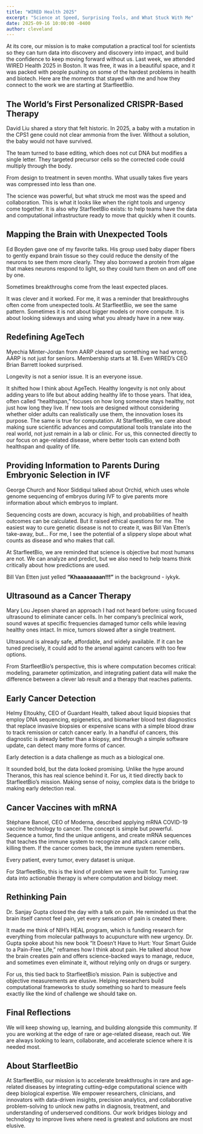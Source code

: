 ```yaml
---
title: "WIRED Health 2025"
excerpt: "Science at Speed, Surprising Tools, and What Stuck With Me"
date: 2025-09-16 10:00:00 -0400
author: cleveland
---
```


At its core, our mission is to make computation a practical tool for scientists so they can turn data into discovery and discovery into impact, and build the confidence to keep moving forward without us.
Last week, we attended WIRED Health 2025 in Boston. It was free, it was in a beautiful space, and it was packed with people pushing on some of the hardest problems in health and biotech. Here are the moments that stayed with me and how they connect to the work we are starting at StarfleetBio.

## The World’s First Personalized CRISPR-Based Therapy

David Liu shared a story that felt historic. In 2025, a baby with a mutation in the CPS1 gene could not clear ammonia from the liver. Without a solution, the baby would not have survived.

The team turned to base editing, which does not cut DNA but modifies a single letter. They targeted precursor cells so the corrected code could multiply through the body.

From design to treatment in seven months. What usually takes five years was compressed into less than one.

The science was powerful, but what struck me most was the speed and collaboration. This is what it looks like when the right tools and urgency come together. It is also why StarfleetBio exists: to help teams have the data and computational infrastructure ready to move that quickly when it counts.

## Mapping the Brain with Unexpected Tools

Ed Boyden gave one of my favorite talks. His group used baby diaper fibers to gently expand brain tissue so they could reduce the density of the neurons to see them more clearly. They also borrowed a protein from algae that makes neurons respond to light, so they could turn them on and off one by one.

Sometimes breakthroughs come from the least expected places.

It was clever and it worked. For me, it was a reminder that breakthroughs often come from unexpected tools. At StarfleetBio, we see the same pattern. Sometimes it is not about bigger models or more compute. It is about looking sideways and using what you already have in a new way.

## Redefining AgeTech

Myechia Minter-Jordan from AARP cleared up something we had wrong. AARP is not just for seniors. Membership starts at 18. Even WIRED’s CEO Brian Barrett looked surprised.

Longevity is not a senior issue. It is an everyone issue.

It shifted how I think about AgeTech. Healthy longevity is not only about adding years to life but about adding healthy life to those years. That idea, often called “healthspan,” focuses on how long someone stays healthy, not just how long they live. If new tools are designed without considering whether older adults can realistically use them, the innovation loses its purpose. The same is true for computation. At StarfleetBio, we care about making sure scientific advances and computational tools translate into the real world, not just remain in a lab or clinic. For us, this connected directly to our focus on age-related disease, where better tools can extend both healthspan and quality of life.

## Providing Information to Parents During Embryonic Selection in IVF

George Church and Noor Siddiqui talked about Orchid, which uses whole genome sequencing of embryos during IVF to give parents more information about which embryos to implant.

Sequencing costs are down, accuracy is high, and probabilities of health outcomes can be calculated. But it raised ethical questions for me. The easiest way to cure genetic disease is not to create it, was Bill Van Etten’s take-away, but… For me, I see the potential of a slippery slope about what counts as disease and who makes that call.

At StarfleetBio, we are reminded that science is objective but most humans are not. We can analyze and predict, but we also need to help teams think critically about how predictions are used.

Bill Van Etten just yelled **“Khaaaaaaaan!!!”** in the background - iykyk.

## Ultrasound as a Cancer Therapy

Mary Lou Jepsen shared an approach I had not heard before: using focused ultrasound to eliminate cancer cells. In her company’s preclinical work, sound waves at specific frequencies damaged tumor cells while leaving healthy ones intact. In mice, tumors slowed after a single treatment.

Ultrasound is already safe, affordable, and widely available. If it can be tuned precisely, it could add to the arsenal against cancers with too few options.

From StarfleetBio’s perspective, this is where computation becomes critical: modeling, parameter optimization, and integrating patient data will make the difference between a clever lab result and a therapy that reaches patients.

## Early Cancer Detection

Helmy Eltoukhy, CEO of Guardant Health, talked about liquid biopsies that employ DNA sequencing, epigenetics, and biomarker blood test diagnostics that replace invasive biopsies or expensive scans with a simple blood draw to track remission or catch cancer early. In a handful of cancers, this diagnostic is already better than a biopsy, and through a simple software update, can detect many more forms of cancer.

Early detection is a data challenge as much as a biological one.

It sounded bold, but the data looked promising. Unlike the hype around Theranos, this has real science behind it. For us, it tied directly back to StarfleetBio’s mission. Making sense of noisy, complex data is the bridge to making early detection real.

## Cancer Vaccines with mRNA

Stéphane Bancel, CEO of Moderna, described applying mRNA COVID-19 vaccine technology to cancer. The concept is simple but powerful. Sequence a tumor, find the unique antigens, and create mRNA sequences that teaches the immune system to recognize and attack cancer cells, killing them. If the cancer comes back, the immune system remembers.

Every patient, every tumor, every dataset is unique.

For StarfleetBio, this is the kind of problem we were built for. Turning raw data into actionable therapy is where computation and biology meet.

## Rethinking Pain

Dr. Sanjay Gupta closed the day with a talk on pain. He reminded us that the brain itself cannot feel pain, yet every sensation of pain is created there.

It made me think of NIH’s HEAL program, which is funding research for everything from molecular pathways to acupuncture with new urgency. Dr. Gupta spoke about his new book “It Doesn’t Have to Hurt: Your Smart Guide to a Pain-Free Life,” reframes how I think about pain. He talked about how the brain creates pain and offers science-backed ways to manage, reduce, and sometimes even eliminate it, without relying only on drugs or surgery.

For us, this tied back to StarfleetBio’s mission. Pain is subjective and objective measurements are elusive. Helping researchers build computational frameworks to study something so hard to measure feels exactly like the kind of challenge we should take on.

## Final Reflections

We will keep showing up, learning, and building alongside this community. If you are working at the edge of rare or age-related disease, reach out. We are always looking to learn, collaborate, and accelerate science where it is needed most.

## About StarfleetBio

At StarfleetBio, our mission is to accelerate breakthroughs in rare and age-related diseases by integrating cutting-edge computational science with deep biological expertise. We empower researchers, clinicians, and innovators with data-driven insights, precision analytics, and collaborative problem-solving to unlock new paths in diagnosis, treatment, and understanding of underserved conditions. Our work bridges biology and technology to improve lives where need is greatest and solutions are most elusive.
